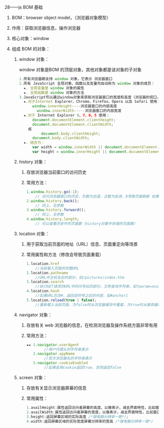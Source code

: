 28——js BOM 基础

1. BOM：browser object model，（浏览器对象模型）

2. 作用：获取浏览器信息，操作浏览器

3. 核心对象：window

4. 组成 BOM 的对象：

   1. window 对象：

      window 对象是BOM 的顶层对象，其他对象都是该对象的子对象

      ```javascript
      1.所有浏览器都支持 window 对象，它表示 浏览器窗口
      2.所有 JavaScript 全局对象、函数以及变量均自动称为 window 对象的成员：
      	★. 全局变量是 window 对象的属性
      	★. 全局函数是 window 对象的方法
      3.JavaScript可以通过window对象来获取浏览器窗口的宽度和高度（浏览器的视口，不包括工具栏和滚动条）。
      	★.对于Internet Explorer、Chrome、Firefox、Opera 以及 Safari 使用：
          	window.innerHeight----浏览器窗口的内部高度
              window.innerWidth-----浏览器窗口的内部宽度
      	★.对于 Internet Explorer 8、7、6、5 使用：
          	document.documentElement.clientHeight;
      		document.documentElement.clientWidth;
      	  或
            	document.body.clientHeight;
      	    document.body.clientWidth;
      	★. 结合为：
      	 	var width = window.innerWidth || document.documentElement.clientWidth || document.body.clientWidth;
      		var height = window.innerHeight || document.documentElement.clientHeight || document.body.clientHeight
      ```

   2. history 对象：

      1. 存放浏览器当前窗口的访问历史

      2. 常用方法：

         ```javascript
         1.window.history.go(-1); 
             // 访问浏览器窗口的历史，负数为后退，正数为前进，0导致页面刷新 如果参数对应的history对象里面没页面的话，页面不发生任何变化
         2.window.history.back(); 
             // 同上，无参数
         3.window.history.forward(); 
             // 同上，无参数
         4.window.history.length;
             // 可以查看历史中的页面数（history对象中存储的页面数）
         ```

   3. location 对象：

      1. 用于获取当前页面的地址（URL）信息、页面重定向等场景

      2. 常用属性和方法（修改会导致页面重载）

         ```javascript
         1.location.href 
             //当前载入页面的完整URL
         2.location.pathname 
             //URL中主机名后的部分，如/pictures/index.htm 
         3.location.search 
             //执行GET请求的URL中的问号后的部分，又称查询字符串，如?param=xxxx ,参数的传递
         4.location.hash 
             //如果URL包含#，返回该符号之后的内容，如#anchor1 
         5.location.reload(true | false); 
             //重新载入当前页面，为false时从浏览器缓存中重载，为true时从服务器端重载，默认为false
         ```

   4. navigator 对象：

      1. 存放有关 web 浏览器的信息，在检测浏览器及操作系统方面非常有用

      2. 常用方法：

         ```javascript
         ★★ 1.navigator.userAgent 
                 //用户代理头的字符串表示
         	2.navigator.appName 
                 //官方浏览器名的字符串表示 
         	3.navigator.cookieEnabled 
                 //如果启用cookie返回true，否则返回false 
         ```

   5. screen 对象：

      1. 存放有关显示浏览器屏幕的信息

      2. 常用属性：

         ```javascript
         1.availHeight:属性返回访问者屏幕的高度，以像素计，减去界面特性，比如窗口任务栏;
         2.availWidth:属性返回访问者屏幕的宽度，以像素计，减去界面特性，比如窗口任务栏;
         3.height:返回屏幕区域的实际高度 /*跟电脑分辨率一致*/;
         4.width:返回屏幕区域的实际宽度屏幕分辨率的宽高 /*跟电脑分辨率一致*/
         ```

